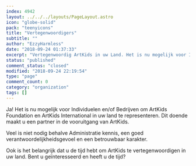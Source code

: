 ```yaml
---
index: 4942
layout: ../../../layouts/PageLayout.astro
icon: "globe-solid"
pack: "teenyicons"
title: "Vertegenwoordigers"
subtitle: ""
author: "EzzyHarmless"
date: "2018-09-24 01:37:33"
excerpt: "Vertegenwoordig ArtKids in uw Land. Het is nu mogelijk voor Individuelen en/of Bedrijven om ArtKids Foundation en ArtKids International in uw land te representeren. Dit doende maakt u een partner in de vooruitgang van ArtKids. Bent u geïnteresseerd en heeft u de tijd?"
status: "published"
comment_status: "closed"
modified: "2018-09-24 22:19:54"
type: "page"
comment_count: 0
category: "organization"
tags: []
---
```


Ja! Het is nu mogelijk voor Individuelen en/of Bedrijven om ArtKids Foundation en ArtKids International in uw land te representeren. Dit doende maakt u een partner in de vooruitgang van ArtKids.

Veel is niet nodig behalve Administratie kennis, een goed verantwoordelijkheidsgevoel en een betrouwbaar karakter.

Ook is het belangrijk dat u de tijd hebt om ArtKids te vertegenwoordigen in uw land. Bent u geïnteresseerd en heeft u de tijd?
